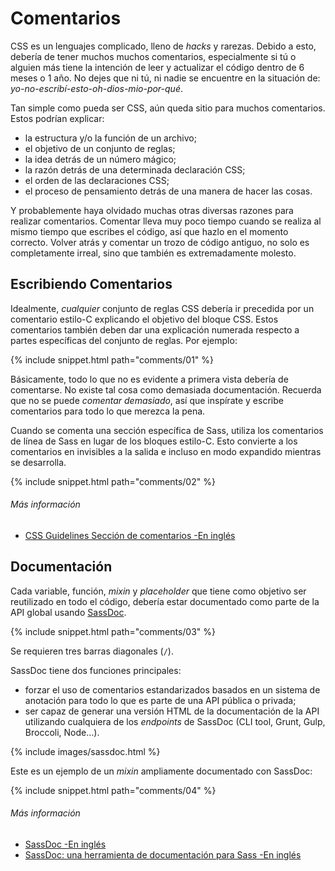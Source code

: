 
# Comentarios

CSS es un lenguajes complicado, lleno de *hacks* y rarezas. Debido a esto, debería de tener muchos muchos comentarios, especialmente si tú o alguien más tiene la intención de leer y actualizar el código dentro de 6 meses o 1 año. No dejes que ni tú, ni nadie se encuentre en la situación de: *yo-no-escribí-esto-oh-dios-mio-por-qué*.

Tan simple como pueda ser CSS, aún queda sitio para muchos comentarios. Estos podrían explicar:

* la estructura y/o la función de un archivo;
* el objetivo de un conjunto de reglas;
* la idea detrás de un número mágico;
* la razón detrás de una determinada declaración CSS;
* el orden de las declaraciones CSS;
* el proceso de pensamiento detrás de una manera de hacer las cosas.

Y probablemente haya olvidado muchas otras diversas razones para realizar comentarios. Comentar lleva muy poco tiempo cuando se realiza al mismo tiempo que escribes el código, así que hazlo en el momento correcto. Volver atrás y comentar un trozo de código antiguo, no solo es completamente irreal, sino que también es extremadamente molesto.

## Escribiendo Comentarios

Idealmente, *cualquier* conjunto de reglas CSS debería ir precedida por un comentario estilo-C explicando el objetivo del bloque CSS. Estos comentarios también deben dar una explicación numerada respecto a partes específicas del conjunto de reglas. Por ejemplo:

{% include snippet.html path="comments/01" %}

Básicamente, todo lo que no es evidente a primera vista debería de comentarse. No existe tal cosa como demasiada documentación. Recuerda que no se puede *comentar demasiado*, así que inspírate y escribe  comentarios para todo lo que merezca la pena.

Cuando se comenta una sección específica de Sass, utiliza los comentarios de línea de Sass en lugar de los bloques estilo-C. Esto convierte a los comentarios en invisibles a la salida e incluso en modo expandido mientras se desarrolla.

{% include snippet.html path="comments/02" %}

###### Más información

* [CSS Guidelines Sección de comentarios -En inglés](http://cssguidelin.es/#commenting)

## Documentación

Cada variable, función, *mixin* y *placeholder* que tiene como objetivo ser reutilizado en todo el código, debería estar documentado como parte de la API global usando [SassDoc](http://sassdoc.com).

{% include snippet.html path="comments/03" %}

<div class="note">
  <p>Se requieren tres barras diagonales (<code>/</code>).</p>
</div>

SassDoc tiene dos funciones principales:

* forzar el uso de comentarios estandarizados basados en un sistema de anotación para todo lo que es parte de una API pública o privada;
* ser capaz de generar una versión HTML de la documentación de la API utilizando cualquiera de los *endpoints* de SassDoc (CLI tool, Grunt, Gulp, Broccoli, Node…).

{% include images/sassdoc.html %}

Este es un ejemplo de un *mixin* ampliamente documentado con SassDoc:

{% include snippet.html path="comments/04" %}

###### Más información

* [SassDoc -En inglés](http://sassdoc.com)
* [SassDoc: una herramienta de documentación para Sass -En inglés](http://www.sitepoint.com/sassdoc-documentation-tool-sass/)
